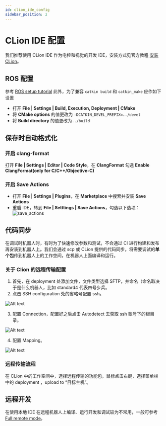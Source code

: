 ```yaml
---
id: clion_ide_config
sidebar_position: 2
---
```


# CLion IDE 配置

我们推荐使用 CLion IDE 作为电控和视觉的开发 IDE，安装方式见官方教程 [安装 CLion](https://www.jetbrains.com/help/clion/installation-guide.html)。

## ROS 配置

参考 [ROS setup tutorial](https://www.jetbrains.com/help/clion/ros-setup-tutorial.html) 此外，为了兼容 `catkin build` 和 `catkin_make` 应作如下设置

- 打开 **File | Settings | Build, Execution, Deployment | CMake**
- 将 **CMake options** 的值更改为 `-DCATKIN_DEVEL_PREFIX=../devel`
- 将 **Build directory** 的值更改为`../build`

## 保存时自动格式化

### 开启 clang-format

打开 **File | Settings | Editor | Code Style**，在 **ClangFormat** 勾选 **Enable ClangFormat(only for C/C++/Objective-C)**

### 开启 Save Actions

- 打开 **File | Settings | Plugins**，在 **Marketplace** 中搜索并安装 **Save Actions**
- 重启 IDE，转到 **File | Setttings | Save Actions**，勾选以下选项：
  ![save_actions](https://s3.ax1x.com/2020/11/16/Dk9fXD.png)

## 代码同步

在调试时机器人时，有时为了快速修改参数和测试，不会通过 CI 进行构建和发布再安装到机器人上。我们会通过 scp 或 CLion 提供的代码同步，将需要调试的**单个包**传到机器人上的工作空间，在机器人上面编译和运行。

### 关于 Clion 的远程传输配置

1. 首先，在 deployment 处添加文件，文件类型选择 SFTP，并命名（命名取决于是什么机器人，比如 standard4 代表四号步兵。
2. 点击 SSH configuration 处的省略号配置 ssh。

![Alt text](/img/CLion_config/ssh_config.png)

3. 配置 Connection，配置好之后点击 Autodetect 去获取 ssh 账号下的根目录。

![Alt text](/img/CLion_config/connection_config.png)

4. 配置 Mapping。

![Alt text](/img/CLion_config/mapping_config.png)

### 远程传输流程

在 CLion 中的工作空间中，选择远程传输的功能包，鼠标点击右键，选择菜单栏中的 deployment ，upload to “目标主机”。

## 远程开发

在使用本地 IDE 在远程机器人上编译、运行开发和调试较为不常用，一般可参考[Full remote mode](https://www.jetbrains.com/help/clion/remote-projects-support.html)。
